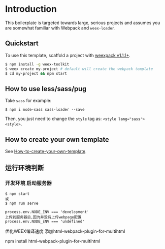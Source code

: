 # Introduction

This boilerplate is targeted towards large, serious projects and assumes you are somewhat familiar with Webpack and `weex-loader`. 

## Quickstart

To use this template, scaffold a project with [weexpack v1.1.1+](https://github.com/weexteam/weex-pack).

``` bash
$ npm install -g weex-toolkit
$ weex create my-project # default will create the webpack template
$ cd my-project && npm start
```

## How to use less/sass/pug

Take `sass` for example:

```
$ npm i node-sass sass-loader --save
```

Then, you just need to change the `style` tag as: `<style lang="sass"><style>`.

## How to create your own template

See [How-to-create-your-own-template](https://github.com/weex-templates/How-to-create-your-own-template).

## 运行环境判断

### 开发环境 启动服务器
```
$ npm start 
或
$ npm run serve

process.env.NODE_ENV === 'development'
上传到服务器后,因为并没有上传webpage配置
process.env.NODE_ENV === 'undefined'

```

优化WEEX编译速度
添加html-webpack-plugin-for-multihtml

npm install html-webpack-plugin-for-multihtml
